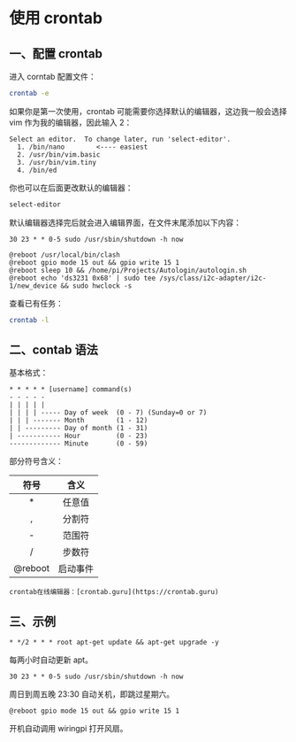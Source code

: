 # 使用 crontab

## 一、配置 crontab

进入 corntab 配置文件：

```bash
crontab -e
```

如果你是第一次使用，crontab 可能需要你选择默认的编辑器，这边我一般会选择 vim 作为我的编辑器，因此输入 2：

```
Select an editor.  To change later, run 'select-editor'.
  1. /bin/nano        <---- easiest
  2. /usr/bin/vim.basic
  3. /usr/bin/vim.tiny
  4. /bin/ed
```

你也可以在后面更改默认的编辑器：

```bash
select-editor
```

默认编辑器选择完后就会进入编辑界面，在文件末尾添加以下内容：

```
30 23 * * 0-5 sudo /usr/sbin/shutdown -h now

@reboot /usr/local/bin/clash
@reboot gpio mode 15 out && gpio write 15 1
@reboot sleep 10 && /home/pi/Projects/Autologin/autologin.sh
@reboot echo 'ds3231 0x68' | sudo tee /sys/class/i2c-adapter/i2c-1/new_device && sudo hwclock -s
```

查看已有任务：

```bash
crontab -l
```

## 二、contab 语法

基本格式：

```
* * * * * [username] command(s)
- - - - -
| | | | |
| | | | ----- Day of week  (0 - 7) (Sunday=0 or 7)
| | | ------- Month        (1 - 12)
| | --------- Day of month (1 - 31)
| ----------- Hour         (0 - 23)
------------- Minute       (0 - 59)
```

部分符号含义：

|  符号   |   含义   |
| :-----: | :------: |
|   \*    |  任意值  |
|    ,    |  分割符  |
|    -    |  范围符  |
|    /    |  步数符  |
| @reboot | 启动事件 |

```admonish info
crontab在线编辑器：[crontab.guru](https://crontab.guru)
```

## 三、示例

```
* */2 * * * root apt-get update && apt-get upgrade -y
```

每两小时自动更新 apt。

```
30 23 * * 0-5 sudo /usr/sbin/shutdown -h now
```

周日到周五晚 23:30 自动关机，即跳过星期六。

```
@reboot gpio mode 15 out && gpio write 15 1
```

开机自动调用 wiringpi 打开风扇。
